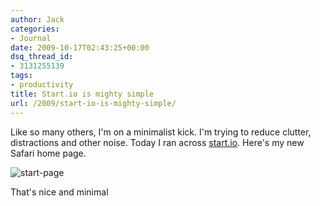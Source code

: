 ```yaml
---
author: Jack
categories:
- Journal
date: 2009-10-17T02:43:25+00:00
dsq_thread_id:
- 3131255139
tags:
- productivity
title: Start.io is mighty simple
url: /2009/start-io-is-mighty-simple/
---
```


Like so many others, I'm on a minimalist kick. I'm trying to reduce clutter, distractions and other noise. Today I ran across [start.io](http://start.io/). Here's my new Safari home page.

![start-page][1]

That's nice and minimal

 [1]: /files/start-page-20091016-223303.jpg